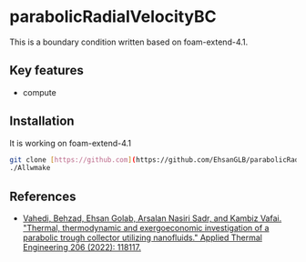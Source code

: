 # parabolicRadialVelocityBC
This is a boundary condition written based on foam-extend-4.1.

## Key features
* compute

## Installation
It is working on foam-extend-4.1
```bash
git clone [https://github.com](https://github.com/EhsanGLB/parabolicRadialVelocityBC.git)
./Allwmake
```

## References
* [Vahedi, Behzad, Ehsan Golab, Arsalan Nasiri Sadr, and Kambiz Vafai. "Thermal, thermodynamic and exergoeconomic investigation of a parabolic trough collector utilizing nanofluids." Applied Thermal Engineering 206 (2022): 118117.](https://www.sciencedirect.com/science/article/abs/pii/S1359431122000813)
